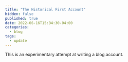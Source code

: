 ```yaml
---
title: "The Historical First Account"
hidden: false
published: true
date: 2022-06-16T15:34:30-04:00
categories:
  - blog
tags:
  - update
---
```


This is an experimentary attempt at writing a blog account.
